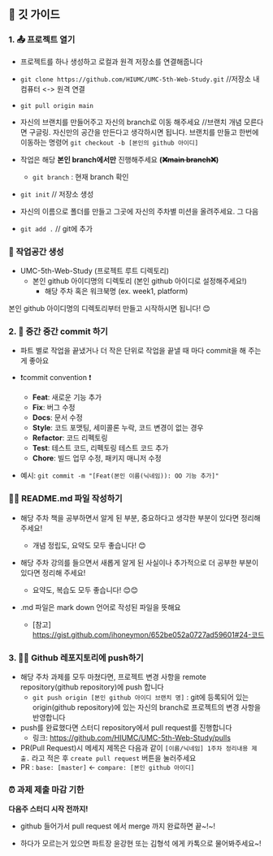## 📝 깃 가이드 


### 1. 📤 프로젝트 열기
* 프로젝트를 하나 생성하고 로컬과 원격 저장소를 연결해줍니다

* ```git clone https://github.com/HIUMC/UMC-5th-Web-Study.git```  //저장소 내 컴퓨터 <-> 원격 연결
* ```git pull origin main```
* 자신의 브랜치를 만들어주고 자신의 branch로 이동 해주세요 //브랜치 개념 모른다면 구글링. 자신만의 공간을 만든다고 생각하시면 됩니다.
       브랜치를 만들고 한번에 이동하는 명령어 ```git checkout -b [본인의 github 아이디]```  
* 작업은 해당 **본인 branch에서만** 진행해주세요 **(~~❌main branch❌~~)**
    * ```git branch``` : 현재 branch 확인
* ```git init``` // 저장소 생성
* 자신의 이름으로 폴더를 만들고 그곳에 자신의 주차별 미션을 올려주세요. 그 다음
* ```git add .``` // git에 추가

### 🏡 작업공간 생성
* UMC-5th-Web-Study (프로젝트 루트 디렉토리)
    * 본인 github 아이디명의 디렉토리 (본인 github 아이디로 설정해주세요!)
        * 해당 주차 혹은 워크북명 (ex. week1, platform)
          
본인 github 아이디명의 디렉토리부터 만들고 시작하시면 됩니다! 😊 


### 2. 💾 중간 중간 commit 하기
* 파트 별로 작업을 끝냈거나 더 작은 단위로 작업을 끝낼 때 마다 commit을 해 주는 게 좋아요
* ❗commit convention ❗️
    * **Feat**: 새로운 기능 추가
    * **Fix**: 버그 수정
    * **Docs**: 문서 수정
    * **Style**: 코드 포맷팅, 세미콜론 누락, 코드 변경이 없는 경우
    * **Refactor**: 코드 리펙토링
    * **Test**: 테스트 코드, 리펙토링 테스트 코드 추가
    * **Chore**: 빌드 업무 수정, 패키지 매니저 수정

* 예시: ```git commit -m "[Feat(본인 이름(닉네임)): OO 기능 추가]"```


### ✍🏻 README.md 파일 작성하기


* 해당 주차 책을 공부하면서 알게 된 부분, 중요하다고 생각한 부분이 있다면 정리해 주세요!
    * 개념 정립도, 요약도 모두 좋습니다! 😊
* 해당 주차 강의를 들으면서 새롭게 알게 된 사실이나 추가적으로 더 공부한 부분이 있다면 정리해 주세요!
  * 요약도, 복습도 모두 좋습니다! 😊😊


* .md 파일은 mark down 언어로 작성된 파일을 뜻해요
    * [참고] https://gist.github.com/ihoneymon/652be052a0727ad59601#24-코드


### 3. 🙌🏻 Github 레포지토리에 push하기

* 해당 주차 과제를 모두 마쳤다면, 프로젝트 변경 사항을 remote repository(github repository)에 push 합니다
    * ```git push origin [본인 github 아이디 브랜치 명]``` : git에 등록되어 있는 origin(github repository)에 있는 자신의 branch로 프로젝트의 변경 사항을 반영합니다
* push를 완료했다면 스터디 repository에서 pull request를 진행합니다
    * 링크: https://github.com/HIUMC/UMC-5th-Web-Study/pulls
* PR(Pull Request)시 메세지 제목은 다음과 같이 ```[이름/닉네임] 1주차 정리내용 제출.``` 라고 적은 후 ```create pull request``` 버튼을 눌러주세요
* PR : ```base: [master]``` <- ```compare: [본인 github 아이디]```


### ⏰ 과제 제출 마감 기한 
**다음주 스터디 시작 전까지!**

* github 들어가서 pull request 에서 merge 까지 완료하면 끝~!~!

* 하다가 모르는거 있으면 파트장 윤강현 또는 김형석 에게 카톡으로 물어봐주세요~!
